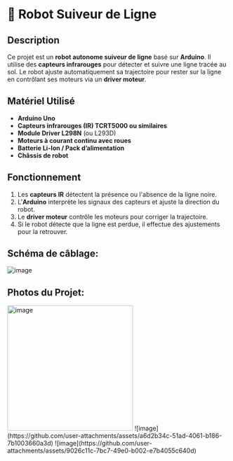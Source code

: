# 🚗 Robot Suiveur de Ligne  


## Description  
Ce projet est un **robot autonome suiveur de ligne** basé sur **Arduino**. Il utilise des **capteurs infrarouges** pour détecter et suivre une ligne tracée au sol. Le robot ajuste automatiquement sa trajectoire pour rester sur la ligne en contrôlant ses moteurs via un **driver moteur**.  

## Matériel Utilisé  
- **Arduino Uno**  
- **Capteurs infrarouges (IR) TCRT5000 ou similaires**  
- **Module Driver L298N** (ou L293D)  
- **Moteurs à courant continu avec roues**  
- **Batterie Li-Ion / Pack d’alimentation**  
- **Châssis de robot**  

## Fonctionnement  
1. Les **capteurs IR** détectent la présence ou l'absence de la ligne noire.  
2. L'**Arduino** interprète les signaux des capteurs et ajuste la direction du robot.  
3. Le **driver moteur** contrôle les moteurs pour corriger la trajectoire.  
4. Si le robot détecte que la ligne est perdue, il effectue des ajustements pour la retrouver.  

## Schéma de câblage:  
![image](https://github.com/user-attachments/assets/91ca073e-79dc-475f-9667-e97f029ab780)

## Photos du Projet:
<img width="286" alt="image" src="https://github.com/user-attachments/assets/8e947b44-97e7-4c95-9b61-104502af32f0" />
![image](https://github.com/user-attachments/assets/a6d2b34c-51ad-4061-b186-7b1003660a3d)
![image](https://github.com/user-attachments/assets/9026c11c-7bc7-49e0-b002-e7b4055c640d)





